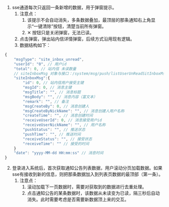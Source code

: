 1. sse通道每次只返回一条新增的数据，用于弹窗提示。
	1. 注意点：
		1. 该提示不会自动消失，多条数据叠加，最顶层的那条通知右上角显示“一键清除”按钮，清楚当前所有弹窗。
		2. ✕ 按钮只是关闭弹窗，无法已读。
	2. 点击弹窗，弹出站内信详情弹窗，后续方式沿用现有逻辑。
	3. 数据结构如下：
``` javascript
{
    "msgType": "site_inbox_unread",
    "userId": "0", // 用户id
    "total": 0, // 站内信 未读数量
    // siteInboxMsg 对象与接口：/system/msg/push/listUserUnReadSitInboxMsgList 返回 rows 的 对象保持一致
    "siteInboxMsg":{
        "id": 0, // 站内信用户接受主键
        "msgId": 0, // 消息主键
        "msgTitle": "", // 消息标题
        "msgBody": "", // 消息内容（富文本）
        "remark": "", // 备注
        "msgCreateBy": 0, // 消息创建人
        "msgCreateByNickName": "", // 消息创建人用户名称
        "createTime": "", // 消息创建时间
        "receiveUserId": 0, // 消息接受用户id
        "receiveUserNickName": "", // 用户名称
        "pushStatus": "", // 推送状态
        "pushTime": "", // 推送时间
        "receiveStatus": "", // 接受状态
        "receiveTime": "" // 接受的时间
    }
    "date": "yyyy-MM-dd HH:mm:ss" // 消息时间
}
```

2. 登录进入系统后，首次获取通知公告列表数据，用户滚动分页加载数据。如果sse有接收到新的信息，则把那条数据加入到列表页数据的最顶部（第一条）。
	1. 注意点：
		1. 滚动加载下一页数据时，需要对获取到的数据进行去重处理。
		2. 点击通知公告的某条数据时，该数据从未读变为已读，隔三秒后自动消失。此时需要考虑是否需要新数据顶上来的交互。